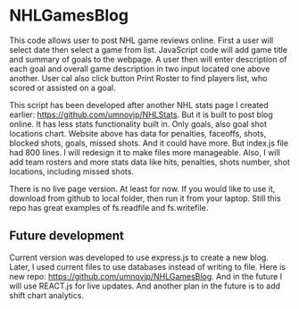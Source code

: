 # NHLGamesBlog
This code allows user to post NHL game reviews online. First a user will select date then select a game from list. JavaScript code will add game title and summary of goals to the webpage. A user then will enter description of each goal and overall game description in two input located one above another. User cal also click button Print Roster to find players list, who scored or assisted on a goal.  

This script has been developed after another NHL stats page I created earlier: https://github.com/umnovjp/NHLStats. But it is built to post blog online. It has less stats functionality built in. Only goals, also goal shot locations chart. Website above has data for penalties, faceoffs, shots, blocked shots, goals, missed shots. And it could have more. But index.js file had 800 lines. I will redesign it to make files more manageable. Also, I will add team rosters and more stats data like hits, penalties, shots number, shot locations, including missed shots. 

There is no live page version. At least for now. If you would like to use it, download from github to local folder, then run it from your laptop. Still this repo has great examples of fs.readfile and fs.writefile.

## Future development
Current version was developed to use express.js to create a new blog. Later, I used current files to use databases instead of writing to file. Here is new repo: https://github.com/umnovjp/NHLGamesBlog. And in the future I will use REACT.js for live updates. And another plan in the future is to add shift chart analytics. 
